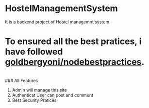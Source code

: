 # HostelManagementSystem

It is a backend project of Hostel managemnt system
<br />
# To ensured all the best pratices, i have followed [goldbergyoni/nodebestpractices](https://github.com/goldbergyoni/nodebestpractices/).

<br/>
### All Features

<br />

1. Admin will manage this site
2. Authenticat User can post and comment
3. Best Security Pratices

